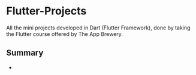 # Flutter-Projects
All the mini projects developed in Dart (Flutter Framework), done by taking the Flutter course offered by The App Brewery.

## Summary
* 
